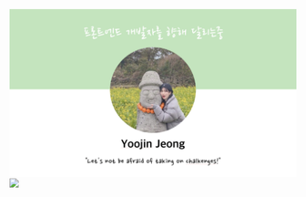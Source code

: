 ![깃허브메인이미지](./images/githubmain.png)
<a href="https://velog.io/@loveylponyo" target="_blank">
  <img src="https://img.shields.io/badge/Velog-20C997?style=flat-square&logo=velog&logoColor=white"/>
</a>


